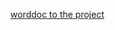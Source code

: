 [worddoc to the project](https://docs.google.com/document/d/1ZIpushgD-3DpEcorFqAB6UFoS16yeNnbZaFp-nTksMU/edit?tab=t.0#heading=h.ubvjxf1klgj8)